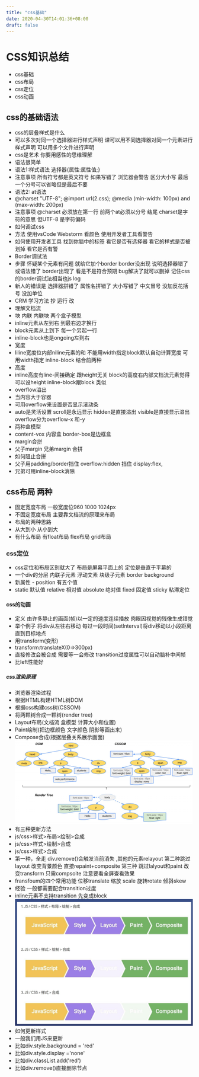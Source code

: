 ```yaml
---
title: "css基础"
date: 2020-04-30T14:01:36+08:00
draft: false
---
```



# CSS知识总结
 * css基础
 * css布局
 * css定位
 * css动画

## css的基础语法
* css的层叠样式是什么
* 可以多次对同一个选择器进行样式声明 课可以用不同选择器对同一个元素进行样式声明  可以用多个文件进行声明
* css是艺术 你要用感性的思维理解
* 语法很简单
* 语法1:样式语法  选择器{属性:属性值;} 
* 注意事项 所有符号都是英文符号 如果写错了 浏览器会警告 区分大小写 最后一个分号可以省略但是最后不要 
* 语法2: at语法
* @charset "UTF-8"; @import url(2.css);
@media (min-width: 100px) and (max-width: 200px)
* 注意事项 @charset 必须放在第一行 前两个at必须以分号 结尾   charset是字符的意思  但UTF-8 是字符偏码
* 如何调试css
* 方法 使用vsCode Webstorm 看颜色 使用开发者工具看警告 
* 如何使用开发者工具 找到你脑中的标签 看它是否有选择器 看它的样式是否被划掉 看它是否有警
* Border调试法
* 步骤  怀疑某个元素有问题 就给它加个border border没出现 说明选择器错了或语法错了 border出现了 看是不是符合预期  bug解决了就可以删掉  记住css的border调试法相当也js log
* 新人的错误是 选择器拼错了 属性名拼错了  大小写错了 中文冒号 没加反花括号 没加单位 
* CRM 学习方法 抄 运行 改
* 理解文档流 
*  块 内联 内联块 两个盒子模型 
*  inline元素从左到右  到最右边才换行
*  block元素从上到下 每一个另起一行
*  inline-block也是ongoing左到右
*  宽度
*  liline宽度位内部niline元素的和 不能用width指定block默认自动计算宽度 可用width指定 inline-block 结合前两种
*  高度 
*  inline高度有line-间接确定 跟height无关 block的高度右内部文档流元素觉得 可以设height  inline-block跟block 类似
*  overflow溢出
*  当内容大于容器
*  可用overflow来设置是否显示滚动条
*  auto是灵活设置 scroll是永远显示 hidden是直接溢出 visible是直接显示溢出 overflow分为overflow-x 和-y
*  两种盒模型
*  content-vox 内容盒 border-box是边框盒
*  margin合拼
*  父子margin 兄弟margin 合拼
*  如何阻止合拼 
*  父子用padding/border挡住 overflow:hidden 挡住 display:flex,
*  兄弟可用inline-block消除

 ## css布局 两种
 * 固定宽度布局  一般宽度位960 1000 1024px
 * 不固定宽度布局 主要靠文档流的原理来布局
 * 布局的两种思路
 * 从大到小 从小到大 
 * 有什么布局 有float布局 flex布局 grid布局
  ### css定位 
  * css定位和布局区别就大了 布局是屏幕平面上的 定位是垂直于平幕的
  *  一个div的分层 内联子元素 浮动文素 块级子元素 border background 
  *  新属性 - position 有五个值
  *  static 默认值 relative 相对值 absolute 绝对值 fixed 固定值 sticky 粘滞定位
  #### css的动画
  * 定义 由许多静止的画面(帧)以一定的速度连续播放 肉眼因视觉的残像生成错觉 
  * 举个例子 将div从左往右移动 每过一段时间(setlnterval)将div移动以小段距离 直到目标地点  
  * 用transform(变形)
  * transform:translateX(0=>300px)
  * 直接修改会被合成 需要等一会修改 transition过度属性可以自动脑补中间帧
  * 比left性能好

  ##### css渲染原理
  * 浏览器渲染过程
  * 根据HTML构建HTML树DOM  
  * 根据css构建css树(CSSOM)
  * 将两颗树合成一颗树(render tree)
  * Layout布局(文档流 盒模型 计算大小和位置)
  * Paint绘制(把边框颜色 文字颜色 阴影等画出来)
  * Compose合成(根据层叠关系展示画面)
![图片](707.png)
  * 有三种更新方法
  * js/css>样式>布局>绘制>合成
  * js/css>样式>绘制>合成
  * js/css>样式>合成
  * 第一种，全走 div.remove()会触发当前消失 ,其他的元素relayout 第二种跳过layout 改变背景颜色 直接repaint+composite 第三种 跳过lalyout和paint 改变transform 只需compsoite 注意要看全屏查看效果 
  * fransfoum的四个常用功能 位移translate 缩放 scale 旋转rotate 倾斜skew 
  * 经验 一般都需要配合transition过度 
  * inline元素不支持transition 先变成block
  ![图片](6.png)
   * 如何更新样式
   * 一般我们用JS来更新
   * 比如div.style.background = 'red'
   * 比如div.style.display ='none'
   * 比如div.classList.add('red')
   * 比如div.remove()直接删除节点